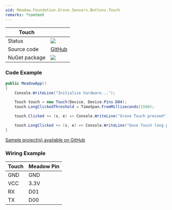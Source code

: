 ```yaml
---
uid: Meadow.Foundation.Grove.Sensors.Buttons.Touch
remarks: *content
---
```


| Touch | |
|--------|--------|
| Status | <img src="https://img.shields.io/badge/Working-brightgreen"/> |
| Source code | [GitHub](https://github.com/WildernessLabs/Meadow.Foundation.Grove/tree/main/Source/Touch) |
| NuGet package | <a href="https://www.nuget.org/packages/Meadow.Foundation.Grove.Sensors.Buttons.Touch/" target="_blank"><img src="https://img.shields.io/nuget/v/Meadow.Foundation.Grove.Sensors.Buttons.Touch.svg?label=Meadow.Foundation.Grove.Sensors.Buttons.Touch" /></a> |

### Code Example

```csharp
public MeadowApp()
{
    Console.WriteLine("Initialize hardware...");

    Touch touch = new Touch(Device, Device.Pins.D04);
    touch.LongClickedThreshold = TimeSpan.FromMilliseconds(1500);

    touch.Clicked += (s, e) => Console.WriteLine("Grove Touch pressed");

    touch.LongClicked += (s, e) => Console.WriteLine("Gove Touch long pressed");
}

```

[Sample project(s) available on GitHub](https://github.com/WildernessLabs/Meadow.Foundation.Grove/tree/main/Source/Touch)

### Wiring Example

| Touch | Meadow Pin |
|--------|------------|
| GND    | GND        |
| VCC    | 3.3V       |
| RX     | D01        |
| TX     | D00        |


















